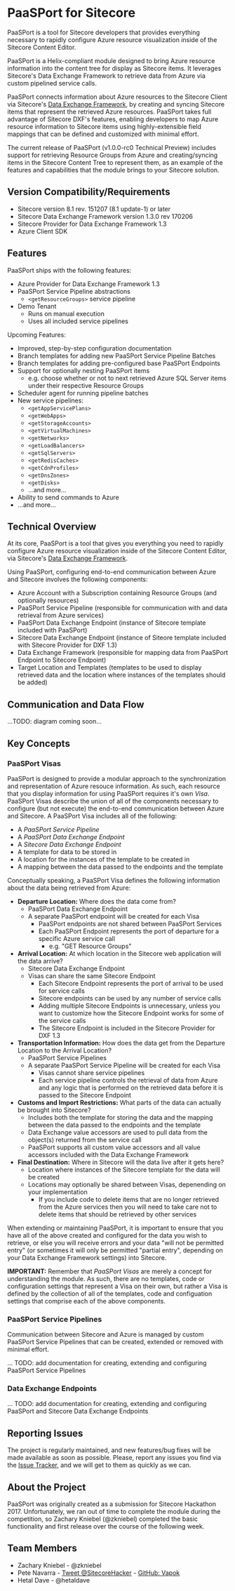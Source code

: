 # PaaSPort for Sitecore

PaaSPort is a tool for Sitecore developers that provides everything necessary to rapidly configure Azure resource visualization inside of the Sitecore Content Editor. 

PaaSPort is a Helix-compliant module designed to bring Azure resource information into the content tree for display as Sitecore items. It leverages Sitecore's Data Exchange Framework to retrieve data from Azure via custom pipelined service calls.

PaaSPort connects information about Azure resources to the Sitecore Client via Sitecore's [Data Exchange Framework](https://dev.sitecore.net/Downloads/Data_Exchange_Framework.aspx), by creating and syncing Sitecore items that represent the retrieved Azure resources. PaaSPort takes full advantage of Sitecore DXF's features, enabling developers to map Azure resource information to Sitecore items using highly-extensible field mappings that can be defined and customized with minimal effort. 

The current release of PaaSPort (v1.0.0-rc0 Technical Preview) includes support for retrieving Resource Groups from Azure and creating/syncing items in the Sitecore Content Tree to represent them, as an example of the features and capabilities that the module brings to your Sitecore solution.

## Version Compatibility/Requirements

- Sitecore version 8.1 rev. 151207 (8.1 update-1) or later
- Sitecore Data Exchange Framework version 1.3.0 rev 170206
- Sitecore Provider for Data Exchange Framework 1.3
- Azure Client SDK

## Features

PaaSPort ships with the following features:

- Azure Provider for Data Exchange Framework 1.3
- PaaSPort Service Pipeline abstractions
  - `<getResourceGroups>` service pipeline
- Demo Tenant
  - Runs on manual execution
  - Uses all included service pipelines

Upcoming Features:

- Improved, step-by-step configuration documentation
- Branch templates for adding new PaaSPort Service Pipeline Batches
- Branch templates for adding pre-configured base PaaSPort Endpoints
- Support for optionally nesting PaaSPort items
  - e.g. choose whether or not to next retrieved Azure SQL Server items under their respective Resource Groups
- Scheduler agent for running pipeline batches
- New service pipelines:
  - `<getAppServicePlans>`
  - `<getWebApps>`
  - `<getStorageAccounts>`
  - `<getVirtualMachines>`
  - `<getNetworks>`
  - `<getLoadBalancers>`
  - `<getSqlServers>`
  - `<getRedisCaches>`
  - `<getCdnProfiles>`
  - `<getDnsZones>`
  - `<getDisks>`
  - ...and more...
- Ability to send commands to Azure
- ...and more...

## Technical Overview

At its core, PaaSPort is a tool that gives you everything you need to rapidly configure Azure resource visualization inside of the Sitecore Content Editor, via Sitecore's [Data Exchange Framework](https://dev.sitecore.net/Downloads/Data_Exchange_Framework.aspx). 

Using PaaSPort, configuring end-to-end communication between Azure and Sitecore involves the following components:

- Azure Account with a Subscription containing Resource Groups (and optionally resources)
- PaaSPort Service Pipeline (responsible for communication with and data retrieval from Azure services)
- PaaSPort Data Exchange Endpoint (instance of Sitecore template included with PaaSPort)
- Sitecore Data Exchange Endpoint (instance of Siteore template included with Sitecore Provider for DXF 1.3)
- Data Exchange Framework (responsible for mapping data from PaaSPort Endpoint to Sitecore Endpoint)
- Target Location and Templates (templates to be used to display retrieved data and the location where instances of the templates should be added)

## Communication and Data Flow

...TODO: diagram coming soon...

## Key Concepts

### PaaSPort Visas

PaaSPort is designed to provide a modular approach to the synchronization and representation of Azure resouce information. As such, each resource that you display information for using PaaSPort requires it's own _Visa_. PaaSPort Visas describe the union of all of the components necessary to configure (but not execute) the end-to-end communication between Azure and Sitecore. A PaaSPort Visa includes all of the following:

- A _PaaSPort Service Pipeline_
- A _PaaSPort Data Exchange Endpoint_
- A _Sitecore Data Exchange Endpoint_
- A template for data to be stored in
- A location for the instances of the template to be created in
- A mapping between the data passed to the endpoints and the template 

Conceptually speaking, a PaaSPort Visa defines the following information about the data being retrieved from Azure:

- **Departure Location:** Where does the data come from?
  - PaaSPort Data Exchange Endpoint
  - A separate PaaSPort endpoint will be created for each Visa 
    - PaaSPort endpoints are not shared between PaaSPort Services
    - Each PaaSPort Endpoint represents the port of departure for a specific Azure service call 
      - e.g. "GET Resource Groups"
- **Arrival Location:** At which location in the Sitecore web application will the data arrive?
  - Sitecore Data Exchange Endpoint
  - Visas can share the same Sitecore Endpoint
    - Each Sitecore Endpoint represents the port of arrival to be used for service calls
    - Sitecore endpoints can be used by any number of service calls
    - Adding multiple Sitecore Endpoints is unnecessary, unless you want to customize how the Sitecore Endpoint works for some of the service calls
    - The Sitecore Endpoint is included in the Sitecore Provider for DXF 1.3
- **Transportation Information:** How does the data get from the Departure Location to the Arrival Location?
  - PaaSPort Service Pipelines
  - A separate PaaSPort Service Pipeline will be created for each Visa
    - Visas cannot share service pipelines
    - Each service pipeline controls the retrieval of data from Azure and any logic that is performed on the retrieved data before it is passed to the Sitecore Endpoint
- **Customs and Import Restrictions:** What parts of the data can actually be brought into Sitecore?
  - Includes both the template for storing the data and the mapping between the data passed to the endpoints and the template
  - Data Exchange value accessors are used to pull data from the object(s) returned from the service call
  - PaaSPort supports all custom value accessors and all value accessors included with the Data Exchange Framework
- **Final Destination:** Where in Sitecore will the data live after it gets here?
  - Location where instances of the Sitecore template for the data will be created
  - Locations may optionally be shared between Visas, depenending on your implementation
    - If you include code to delete items that are no longer retrieved from the Azure services then you will need to take care not to delete items that should be retrieved by other services
    
When extending or maintaining PaaSPort, it is important to ensure that you have all of the above created and configured for the data you wish to retrieve, or else you will receive errors and your data "will not be permitted entry" (or sometimes it will only be permitted "partial entry", depending on your Data Exchange Framework settings) into Sitecore.

**IMPORTANT:** Remember that _PaaSPort Visas_ are merely a concept for understanding the module. As such, there are no templates, code or configuration settings that represent a Visa on their own, but rather a Visa is defined by the collection of all of the templates, code and configuation settings that comprise each of the above components.

### PaaSPort Service Pipelines

Communication between Sitecore and Azure is managed by custom PaaSPort Service Pipelines that can be created, extended or removed with minimal effort. 

... TODO: add documentation for creating, extending and configuring PaaSPort Service Pipelines

### Data Exchange Endpoints

... TODO: add documentation for creating, extending and configuring PaaSPort and Sitecore Data Exchange Endpoints

## Reporting Issues

The project is regularly maintained, and new features/bug fixes will be made available as soon as possible. Please, report any issues you find via the [Issue Tracker](https://github.com/theinjectables/PaaSPort/issues), and we will get to them as quickly as we can.

## About the Project

PaaSPort was originally created as a submission for Sitecore Hackathon 2017. Unfortunately, we ran out of time to complete the module during the competition, so Zachary Kniebel (@zkniebel) completed the basic functionality and first release over the course of the following week. 

## Team Members

- Zachary Kniebel - @zkniebel
- Pete Navarra - [Tweet @SitecoreHacker](https://twitter.com/SitecoreHacker) - [GitHub: Vapok](https://github.com/vapok)
- Hetal Dave - @hetaldave

